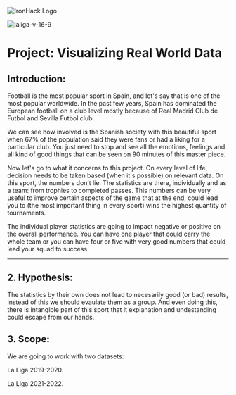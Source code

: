 ![IronHack Logo](https://s3-eu-west-1.amazonaws.com/ih-materials/uploads/upload_d5c5793015fec3be28a63c4fa3dd4d55.png)

![laliga-v-16-9](https://user-images.githubusercontent.com/111898790/217639136-ff91baa8-b257-4ed9-be61-f783e5fced85.jpg)


# Project: Visualizing Real World Data

## Introduction:

Football is the most popular sport in Spain, and let's say that is one of the most popular worldwide. In the past few years, Spain has dominated the European football on a club level mostly because of Real Madrid Club de Futbol and Sevilla Futbol club. 

We can see how involved is the Spanish society with this beautiful sport when 67% of the population said they were fans or had a liking for a particular club. You just need to stop and see all the emotions, feelings and all kind of good things that can be seen on 90 minutes of this master piece. 

Now let's go to what it concerns to this project. On every level of life, decision needs to be taken based (when it's possible) on relevant data. On this sport, the numbers don’t lie. The statistics are there, individually and as a team: from trophies to completed passes. This numbers can be very useful to improve certain aspects of the game that at the end, could lead you to (the most important thing in every sport) wins the highest quantity of tournaments. 

The individual player statistics are going to impact negative or positive on the overall performance. You can have one player that could carry the whole team or you can have four or five with very good numbers that could lead your squad to success. 

---

## 2. Hypothesis: 

The statistics by their own does not lead to necesarily good (or bad) results, instead of this we should evaulate them as a group. And even doing this, there is intangible part of this sport that it explanation and undestanding could escape from our hands.


## 3. Scope: 

We are going to work with two datasets: 

La Liga 2019-2020. 

La Liga 2021-2022. 

